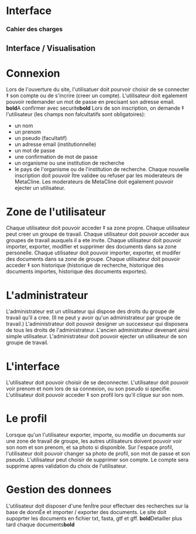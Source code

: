 # Interface

### Cahier des charges ###

## Interface / Visualisation ##

# Connexion #

Lors de l'ouverture du site, l'utilisatuer doit pourvoir choisir de se connecter ‡ son compte ou de s'incrire (creer un compte).
L'utilisateur doit egalement pouvoir redemander un mot de passe en precisant son adresse email. **bold**A confirmer avec securite**bold**
Lors de son inscription, on demande ‡ l'utilisateur (les champs non falcultatifs sont obligatoires):
- un nom
- un prenom
- un pseudo (facultatif)
- un adresse email (institutionnelle)
- un mot de passe
- une confirmation de mot de passe
- un organisme ou une institution de recherche
- le pays de l'organisme ou de l'institution de recherche.
Chaque nouvelle inscription doit pouvoir Ítre validee ou refuser par les moderateurs de MetaCline.
Les moderateurs de MetaCline doit egalement pouvoir ejecter un utilisateur.

# Zone de l'utilisateur #

Chaque utilisateur doit pouvoir acceder ‡ sa zone propre.
Chaque utilisateur peut creer un groupe de travail.
Chaque utilisateur doit pouvoir acceder aux groupes de travail auxquels il a ete invite.
Chaque utilisateur doit pouvoir importer, exporter, modifier et supprimer des documents dans sa zone personelle.
Chaque utilisateur doit pouvoir importer, exporter, et modifer des documents dans sa zone de groupe.
Chaque utilisateur doit pouvoir acceder ‡ son historique (historique de recherche, historique des documents importes, historique des documents exportes).

# L'administrateur #

L'administrateur est un utilisateur qui dispose des droits du groupe de travail qu'il a cree.
(Il ne peut y avoir qu'un administrateur par groupe de travail.)
L'administrateur doit pouvoir designer un successeur qui disposera de tous les droits de l'administrateur. L'ancien administrateur devenant ainsi simple utilisateur.
L'administrateur doit pouvoir ejecter un utilisateur de son groupe de travail.

# L'interface #

L'utilisateur doit pouvoir choisir de se deconnecter.
L'utilisateur doit pouvoir voir prenom et nom lors de sa connexion, ou son pseudo si specifie.
L'utilisateur doit pouvoir acceder ‡ son profil lors qu'il clique sur son nom.

# Le profil #

Lorsque qu'un l'utilisateur exporter, importe, ou modifie un documents sur une zone de travail de groupe, les autres utilisateurs doivent pouvoir voir son nom et son prenom, et sa photo si disponible.
Sur l'espace profil, l'utilisateur doit pouvoir changer sa photo de profil, son mot de passe et son pseudo.
L'utilisateur peut choisir de supprimer son compte. Le compte sera supprime apres validation du choix de l'utilisateur.

# Gestion des donnees #

L'utilisateur doit disposer d'une fenÍtre pour effectuer des recherches sur la base de donnÈe et importer / exporter des documents.
Le site doit supoprter les documents en fichier txt, fasta, gtf et gff. **bold**Detailler plus tard chaque documents**bold**

